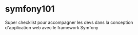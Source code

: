 # symfony101
Super checklist pour accompagner les devs dans la conception d'application web avec le framework Symfony
